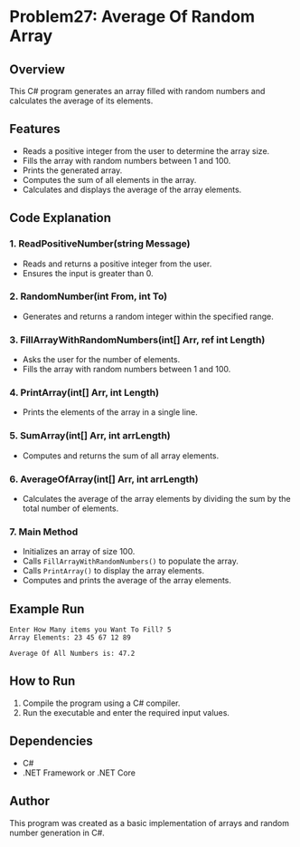 # Problem27: Average Of Random Array

## Overview
This C# program generates an array filled with random numbers and calculates the average of its elements.

## Features
- Reads a positive integer from the user to determine the array size.
- Fills the array with random numbers between 1 and 100.
- Prints the generated array.
- Computes the sum of all elements in the array.
- Calculates and displays the average of the array elements.

## Code Explanation

### 1. **ReadPositiveNumber(string Message)**
   - Reads and returns a positive integer from the user.
   - Ensures the input is greater than 0.

### 2. **RandomNumber(int From, int To)**
   - Generates and returns a random integer within the specified range.

### 3. **FillArrayWithRandomNumbers(int[] Arr, ref int Length)**
   - Asks the user for the number of elements.
   - Fills the array with random numbers between 1 and 100.

### 4. **PrintArray(int[] Arr, int Length)**
   - Prints the elements of the array in a single line.

### 5. **SumArray(int[] Arr, int arrLength)**
   - Computes and returns the sum of all array elements.

### 6. **AverageOfArray(int[] Arr, int arrLength)**
   - Calculates the average of the array elements by dividing the sum by the total number of elements.

### 7. **Main Method**
   - Initializes an array of size 100.
   - Calls `FillArrayWithRandomNumbers()` to populate the array.
   - Calls `PrintArray()` to display the array elements.
   - Computes and prints the average of the array elements.

## Example Run
```
Enter How Many items you Want To Fill? 5
Array Elements: 23 45 67 12 89

Average Of All Numbers is: 47.2
```

## How to Run
1. Compile the program using a C# compiler.
2. Run the executable and enter the required input values.

## Dependencies
- C#
- .NET Framework or .NET Core

## Author
This program was created as a basic implementation of arrays and random number generation in C#.



